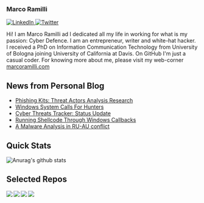 ### Marco Ramilli

<p align="left">
 <a href="https://www.linkedin.com/in/marcoramilli/" target="_blank">
    <img src="https://img.shields.io/badge/LinkedIn-%230077B5.svg?&style=flat-square&logo=linkedin&logoColor=white&color=071A2C" alt="LinkedIn">
 <a href="https://twitter.com/Marco_Ramilli/" target="_blank">
    <img src="https://img.shields.io/badge/Twitter-%231877F2.svg?&style=flat-square&logo=twitter&logoColor=white&color=071A2C" alt="Twitter">
  </a>
</p>

Hi! I am Marco Ramilli ad I dedicated all my life in working for what is my passion: Cyber Defence. I am an entrepreneur, writer and white-hat hacker. I received a PhD on Information Communication Technology from University of Bologna joining University of California at Davis. On GitHub I'm just a casual coder. For knowing more about me, please visit my web-corner [marcoramilli.com](https://marcoramilli.com) 

## News from Personal Blog
<!--START_SECTION:feed-->
* [Phishing Kits: Threat Actors Analysis Research](https:&#x2F;&#x2F;marcoramilli.com&#x2F;2022&#x2F;11&#x2F;09&#x2F;phishing-kits-threat-actors-analysis-research&#x2F;)
* [Windows System Calls For Hunters](https:&#x2F;&#x2F;marcoramilli.com&#x2F;2022&#x2F;08&#x2F;23&#x2F;windows-system-calls-for-hunters&#x2F;)
* [Cyber Threats Tracker: Status Update](https:&#x2F;&#x2F;marcoramilli.com&#x2F;2022&#x2F;06&#x2F;22&#x2F;cyber-threats-tracker-status-update&#x2F;)
* [Running Shellcode Through Windows Callbacks](https:&#x2F;&#x2F;marcoramilli.com&#x2F;2022&#x2F;06&#x2F;15&#x2F;running-shellcode-through-windows-callbacks&#x2F;)
* [A Malware Analysis in RU-AU conflict](https:&#x2F;&#x2F;marcoramilli.com&#x2F;2022&#x2F;05&#x2F;10&#x2F;a-malware-analysis-in-ru-au-conflict&#x2F;)
<!--END_SECTION:feed-->

## Quick Stats
![Anurag's github stats](https://github-readme-stats.vercel.app/api?username=marcoramilli&show_icons=true&hide_border=true&hide=contribs,prs])

## Selected Repos
<a href="https://github.com/marcoramilli/MalwareTrainingSets">
  <img align="left" src="https://github-readme-stats.vercel.app/api/pin/?username=marcoramilli&repo=MalwareTrainingSets" />
</a>
<a href="https://github.com/marcoramilli/PhishingKitTracker">
  <img align="left" src="https://github-readme-stats.vercel.app/api/pin/?username=marcoramilli&repo=PhishingKitTracker" />
</a>
<a href="https://github.com/marcoramilli/malcontrol">
  <img align="left" src="https://github-readme-stats.vercel.app/api/pin/?username=marcoramilli&repo=malcontrol" />
</a>
<a href="https://github.com/marcoramilli/APT34">
  <img align="left" src="https://github-readme-stats.vercel.app/api/pin/?username=marcoramilli&repo=APT34" />
</a>
